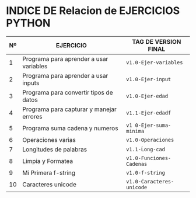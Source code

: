 # INDICE DE Relacion de EJERCICIOS PYTHON
| Nº | EJERCICIO | TAG DE VERSION FINAL|
|---- |-----------|----------------------|
| 1 | Programa para aprender a usar variables | `v1.0-Ejer-variables`|
| 2 | Programa para aprender a usar inputs | `v1.0-Ejer-input`       |
| 3 | Programa para convertir tipos de datos | `v1.0-Ejer-edad`      |
| 4 | Programa para capturar y manejar errores | `v1.1-Ejer-edadf`   |
| 5 | Programa suma cadena y numeros | `v1 0-Ejer-suma-minima`       |
| 6 | Operaciones varias |`v1.0-Operaciones`|
| 7 | Longitudes de palabras | `v1.1-Ĺong-cad` |
| 8 | Limpia y Formatea | `v1.0-Funciones-Cadenas` |
| 9 | Mi Primera f-string |`v1.0-f-string`|
|10 | Caracteres unicode |`v1.0-Caracteres-unicode` |